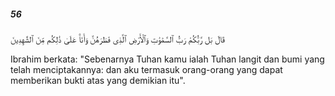 ##### 56

<span class="ayah">قَالَ بَل رَّبُّكُمْ رَبُّ ٱلسَّمَٰوَٰتِ وَٱلْأَرْضِ ٱلَّذِى فَطَرَهُنَّ وَأَنَا۠ عَلَىٰ ذَٰلِكُم مِّنَ ٱلشَّٰهِدِينَ</span>

<span class="ayah_translation">Ibrahim berkata: "Sebenarnya Tuhan kamu ialah Tuhan langit dan bumi yang telah menciptakannya: dan aku termasuk orang-orang yang dapat memberikan bukti atas yang demikian itu".</span>
